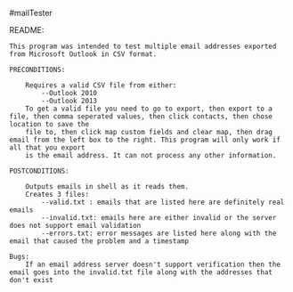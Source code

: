 #mailTester

README:

	This program was intended to test multiple email addresses exported from Microsoft Outlook in CSV format.
	
	PRECONDITIONS:
	
		Requires a valid CSV file from either:
			--Outlook 2010
			--Outlook 2013
		To get a valid file you need to go to export, then export to a file, then comma seperated values, then click contacts, then chose location to save the
		file to, then click map custom fields and clear map, then drag email from the left box to the right. This program will only work if all that you export 
		is the email address. It can not process any other information.
	
	POSTCONDITIONS:
	
		Outputs emails in shell as it reads them.
		Creates 3 files:
			--valid.txt : emails that are listed here are definitely real emails 
			--invalid.txt: emails here are either invalid or the server does not support email validation
			--errors.txt: error messages are listed here along with the email that caused the problem and a timestamp
			
	Bugs:
		If an email address server doesn't support verification then the email goes into the invalid.txt file along with the addresses that don't exist